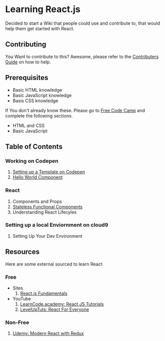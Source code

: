 # Learning React.js

Decided to start a Wiki that people could use and contribute to, that
would help them get started with React.

## Contributing

You Want to contribute to this? Awesome, please refer to the
[Contributers Guide](.github/CONTRIBUTING.md) on how to help.

## Prerequisites

- Basic HTML knowledge
- Basic JavaScript knowledge
- Basis CSS knowledge

If You don't already know these. Please go to [Free Code Camp][1] and
complete the following sections.

- HTML and CSS
- Basic JavaScript

## Table of Contents

### Working on Codepen

1. [Setting up a Template on Codepen][2]
2. [Hello World Component][3]

### React
1. Components and Props
2. [Stateless Functional Components](Stateless-Functional-Components.md)
2. Understanding React Lifecyles

### Setting up a local Enviornment on cloud9

1. Setting Up Your Dev Environment

## Resources

Here are some external sourced to learn React

### Free

- Sites
  1. [React.js Fundamentals][4]
- YouTube
  1. [LearnCode.academy: React JS Tutorials][5]
  2. [LevelUpTuts: React For Everyone][6]

### Non-Free

1. [Udemy: Modern React with Redux][7]

[1]: https://www.freecodecamp.com/ (Free Code Camp)
[2]: working-on-codepen/setting-up-a-template-on-codepen.md
[3]: working-on-codepen/hello-world-component.md
[4]: http://courses.reactjsprogram.com/courses/reactjsfundamental
[5]: https://www.youtube.com/playlist?list=PLoYCgNOIyGABj2GQSlDRjgvXtqfDxKm5b
[6]: https://www.youtube.com/playlist?list=PLLnpHn493BHFfs3Uj5tvx17mXk4B4ws4p1
[7]: https://www.udemy.com/react-redux-tutorial/
